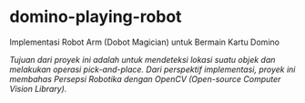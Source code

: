 # domino-playing-robot

Implementasi Robot Arm (Dobot Magician) untuk Bermain Kartu Domino

*Tujuan dari proyek ini adalah untuk mendeteksi lokasi suatu objek dan melakukan operasi pick-and-place. Dari perspektif implementasi, proyek ini membahas  Persepsi Robotika dengan OpenCV (Open-source Computer Vision Library).*

